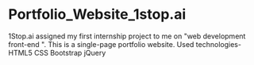 # Portfolio_Website_1stop.ai
1Stop.ai assigned my first internship project to me on "web development front-end ".
This is a single-page portfolio website.
Used technologies-
HTML5 
CSS
Bootstrap 
jQuery 
